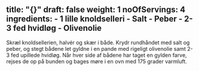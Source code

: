 title: "{}"
draft: false
weight: 1
noOfServings: 4
ingredients:
	- 1 lille knoldselleri
	- Salt
	- Peber
	- 2-3 fed hvidløg
	- Olivenolie
---

Skræl knoldsellerien, halvér og skær i både. Krydr rundhåndet med salt
og peber, og stegt bådene let gyldne i en pande med rigeligt olivenolie
samt 2-3 fed upillede hvidløg. Når hver side af bådene har taget en
gylden farve, rejses de op på bunden og bages møre i en ovn med 175
grader varmluft.

